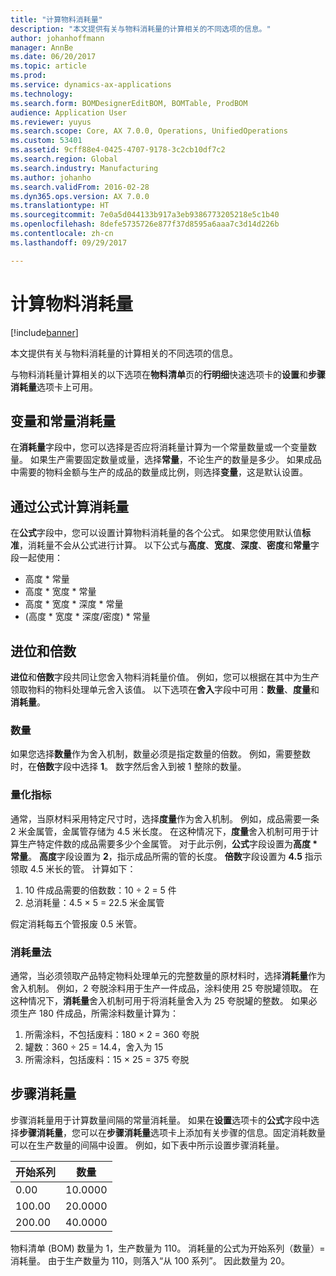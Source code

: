 ```yaml
---
title: "计算物料消耗量"
description: "本文提供有关与物料消耗量的计算相关的不同选项的信息。"
author: johanhoffmann
manager: AnnBe
ms.date: 06/20/2017
ms.topic: article
ms.prod: 
ms.service: dynamics-ax-applications
ms.technology: 
ms.search.form: BOMDesignerEditBOM, BOMTable, ProdBOM
audience: Application User
ms.reviewer: yuyus
ms.search.scope: Core, AX 7.0.0, Operations, UnifiedOperations
ms.custom: 53401
ms.assetid: 9cff88e4-0425-4707-9178-3c2cb10df7c2
ms.search.region: Global
ms.search.industry: Manufacturing
ms.author: johanho
ms.search.validFrom: 2016-02-28
ms.dyn365.ops.version: AX 7.0.0
ms.translationtype: HT
ms.sourcegitcommit: 7e0a5d044133b917a3eb9386773205218e5c1b40
ms.openlocfilehash: 8defe5735726e877f37d8595a6aaa7c3d14d226b
ms.contentlocale: zh-cn
ms.lasthandoff: 09/29/2017

---
```


# <a name="calculate-material-consumption"></a>计算物料消耗量

[!include[banner](../includes/banner.md)]


本文提供有关与物料消耗量的计算相关的不同选项的信息。 

与物料消耗量计算相关的以下选项在**物料清单**页的**行明细**快速选项卡的**设置**和**步骤消耗量**选项卡上可用。

## <a name="variable-and-constant-consumption"></a>变量和常量消耗量
在**消耗量**字段中，您可以选择是否应将消耗量计算为一个常量数量或一个变量数量。 如果生产需要固定数量或量，选择**常量**，不论生产的数量是多少。 如果成品中需要的物料金额与生产的成品的数量成比例，则选择**变量**，这是默认设置。

## <a name="calculating-consumption-from-a-formula"></a>通过公式计算消耗量
在**公式**字段中，您可以设置计算物料消耗量的各个公式。 如果您使用默认值**标准**，消耗量不会从公式进行计算。 以下公式与**高度**、**宽度**、**深度**、**密度**和**常量**字段一起使用：

-   高度 \* 常量
-   高度 \* 宽度 \* 常量
-   高度 \* 宽度 \* 深度 \* 常量
-   (高度 \* 宽度 \* 深度/密度) \* 常量

## <a name="rounding-up-and-multiples"></a>进位和倍数
**进位**和**倍数**字段共同让您舍入物料消耗量价值。 例如，您可以根据在其中为生产领取物料的物料处理单元舍入该值。 以下选项在**舍入**字段中可用：**数量**、**度量**和**消耗量**。

### <a name="quantity"></a>数量

如果您选择**数量**作为舍入机制，数量必须是指定数量的倍数。 例如，需要整数时，在**倍数**字段中选择 **1**。 数字然后舍入到被 1 整除的数量。

### <a name="measurement"></a>量化指标

通常，当原材料采用特定尺寸时，选择**度量**作为舍入机制。 例如，成品需要一条 2 米金属管，金属管存储为 4.5 米长度。 在这种情况下，**度量**舍入机制可用于计算生产特定件数的成品需要多少个金属管。 对于此示例，**公式**字段设置为**高度 \* 常量**。 **高度**字段设置为 **2**，指示成品所需的管的长度。 **倍数**字段设置为 **4.5** 指示领取 4.5 米长的管。 计算如下：

1.  10 件成品需要的倍数数：10 ÷ 2 = 5 件
2.  总消耗量：4.5 × 5 = 22.5 米金属管

假定消耗每五个管报废 0.5 米管。

### <a name="consumption"></a>消耗量法

通常，当必须领取产品特定物料处理单元的完整数量的原材料时，选择**消耗量**作为舍入机制。 例如，2 夸脱涂料用于生产一件成品，涂料使用 25 夸脱罐领取。 在这种情况下，**消耗量**舍入机制可用于将消耗量舍入为 25 夸脱罐的整数。 如果必须生产 180 件成品，所需涂料数量计算为：

1.  所需涂料，不包括废料：180 × 2 = 360 夸脱
2.  罐数：360 ÷ 25 = 14.4，舍入为 15
3.  所需涂料，包括废料：15 × 25 = 375 夸脱

## <a name="step-consumption"></a>步骤消耗量
步骤消耗量用于计算数量间隔的常量消耗量。 如果在**设置**选项卡的**公式**字段中选择**步骤消耗量**，您可以在**步骤消耗量**选项卡上添加有关步骤的信息。固定消耗数量可以在生产数量的间隔中设置。 例如，如下表中所示设置步骤消耗量。

| 开始系列 | 数量 |
|-------------|----------|
| 0.00        | 10.0000  |
| 100.00      | 20.0000  |
| 200.00      | 40.0000  |

物料清单 (BOM) 数量为 1，生产数量为 110。 消耗量的公式为开始系列（数量）= 消耗量。 由于生产数量为 110，则落入“从 100 系列”。 因此数量为 20。




